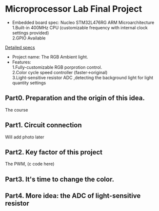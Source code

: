 # Microprocessor Lab Final Project
* Embedded board spec: Nucleo STM32L476RG ARM Microarchitecture <br />
1.Built-in 400MHz CPU (customizable frequency with internal clock settings provided) <br />
2.GPIO Available <br />

[Detailed specs](http://www.st.com/en/microcontrollers/stm32l476rg.html) <br />

* Project name: The RGB Ambient light. <br />
* Features: <br />
1.Fully-customizable RGB porprotion control. <br />
2.Color cycle speed controller (faster->original)<br />
3.Light-sensitive resistor ADC ,detecting the background light for light quantity settings<br />

## Part0. Preparation and the origin of this idea.

The course

## Part1. Circuit connection

Will add photo later

## Part2. Key factor of this project

The PWM,
(c code here)

## Part3. It's time to change the color.

## Part4. More idea: the ADC of light-sensitive resistor
